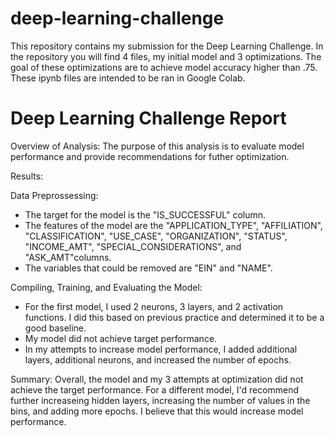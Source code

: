 # deep-learning-challenge

This repository contains my submission for the Deep Learning Challenge. In the repository you will find 4 files, my initial model and 3 optimizations. The goal of these optimizations are to achieve model accuracy higher than .75. These ipynb files are intended to be ran in Google Colab.

# Deep Learning Challenge Report

Overview of Analysis: The purpose of this analysis is to evaluate model performance and provide recommendations for futher optimization.

Results:

Data Preprossessing:
- The target for the model is the "IS_SUCCESSFUL" column.
- The features of the model are the "APPLICATION_TYPE", "AFFILIATION", "CLASSIFICATION", "USE_CASE", "ORGANIZATION", "STATUS", "INCOME_AMT", "SPECIAL_CONSIDERATIONS", and "ASK_AMT"columns.
- The variables that could be removed are "EIN" and "NAME".

Compiling, Training, and Evaluating the Model:
- For the first model, I used 2 neurons, 3 layers, and 2 activation functions. I did this based on previous practice and determined it to be a good baseline.
- My model did not achieve target performance.
- In my attempts to increase model performance, I added additional layers, additional neurons, and increased the number of epochs.

Summary: Overall, the model and my 3 attempts at optimization did not achieve the target performance. For a different model, I'd recommend further increaseing hidden layers, increasing the number of values in the bins, and adding more epochs. I believe that this would increase model performance.
